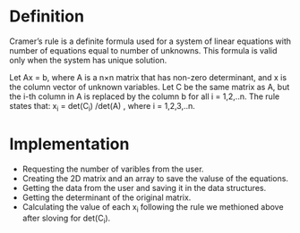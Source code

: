 # Definition 

Cramer’s rule is a definite formula used for a system of
linear equations with number of equations equal to number of unknowns.
This formula is valid only when the system has unique solution.
 
Let Ax = b,
where A is a n×n matrix that has non-zero determinant, and x is the column
vector of unknown variables. Let C be the same matrix as A, but the i-th
column in A is replaced by the column b for all i = 1,2,..n. The rule states
that: x<sub>i</sub> = det(C<sub>i</sub>)
/det(A) , where i = 1,2,3,..n.

# Implementation

*  Requesting the number of varibles from the user.
*  Creating the 2D matrix and an array to save the valuse of the equations.
*  Getting the data from the user and saving it in the data structures.
*  Getting the determinant of the original matrix.
*  Calculating the value of each x<sub>i</sub> following the rule we methioned above after sloving for  det(C<sub>i</sub>).

